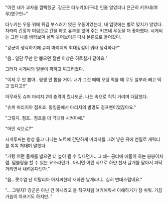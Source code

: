 "이런 내가 교자를 깜빡했군. 강군은 타누키(너구리) 인줄 알았더니 은근히 키츠네(여우)였구만~"

타누키는 우동 위에 튀김 부스러기 얹은 우동이었는데, 내 입맛에는 별로 맞지가 않았다. 차라리 간장과 미림으로 간을 하고 유부를 얹어 주는 키츠네 우동을 더 좋아했다. 시게씨는 그런 나를 바라보며 살짝 웃어보이곤 다시 본론으로 들어갔다.

"강군이 생각하기에 슈퍼 마리지의 최대강점이 뭐라 생각하나?"

"음.. 일단 무만 안 뽑으면 절반 이상은 히트칠거 같아요."

그러자 시게씨의 얼굴이 팍하고 찌그러졌다.

"이제 무 안 뽑아.. 평생 안 뽑을 거야. 내가 그것 때매 오뎅 먹을 때 무도 일부러 빼고 먹고 있다고!!"

아무래도 슈퍼 마리지 2의 충격이 컸나보군. 나는 속으로 킥킥 거리며 대답했다.

"슈퍼 마리지야 점프죠. 동킹콤에서 마리지의 별명도 점프맨이었잖아요."

"그렇지. 점프.. 점프를 더 극대화 시켜야해."

"어떤 식으로?"

시게루씨는 항상 들고 다니는 노트에 간단하게 마리지를 그려 넣은 뒤에 연필로 캐릭터를 톡톡 쳐대며 말했다.

"가령 어떤 물체를 밟으면 더 높이 뛸 수 있다던가.. 그 왜~ 공터에 애들이 하는 봉봉이처럼. 덤블링을 할 수 있는 요소라던가.. 아니면 이런 식으로 하얀 천사 날개를 달아서 파닥 거리면서 내려온다던가."

"음.. 콧수염 난 이탈리아 아저씨한테 새하얀 날개라니.. 심히 변태스럽네요."

"... 그렇지? 강군은 아닌 건 아니라고 돌 직구처럼 얘기해줘서 이해하기가 참 쉬워. 가끔 가슴이 아프기도 하지만.."